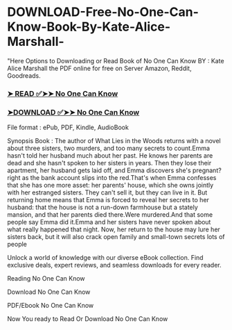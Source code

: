 # DOWNLOAD-Free-No-One-Can-Know-Book-By-Kate-Alice-Marshall-

"Here Options to Downloading or Read Book of No One Can Know BY : Kate Alice Marshall the PDF online for free on Server Amazon, Reddit, Goodreads.

### [➤ READ ✅➤➤ No One Can Know](https://en.ebooksteach.xyz/?book=127305892-no-one-can-know)
### [➤DOWNLOAD ✅➤➤ No One Can Know](https://en.ebooksteach.xyz/?book=127305892-no-one-can-know)

File format : ePub, PDF, Kindle, AudioBook

Synopsis Book : The author of What Lies in the Woods returns with a novel about three sisters, two murders, and too many secrets to count.Emma hasn't told her husband much about her past. He knows her parents are dead and she hasn't spoken to her sisters in years. Then they lose their apartment, her husband gets laid off, and Emma discovers she's pregnant?right as the bank account slips into the red.That's when Emma confesses that she has one more asset: her parents' house, which she owns jointly with her estranged sisters. They can't sell it, but they can live in it. But returning home means that Emma is forced to reveal her secrets to her husband: that the house is not a run-down farmhouse but a stately mansion, and that her parents died there.Were murdered.And that some people say Emma did it.Emma and her sisters have never spoken about what really happened that night. Now, her return to the house may lure her sisters back, but it will also crack open family and small-town secrets lots of people 

Unlock a world of knowledge with our diverse eBook collection. Find exclusive deals, expert reviews, and seamless downloads for every reader.

Reading No One Can Know

Download No One Can Know

PDF/Ebook No One Can Know

Now You ready to Read Or Download No One Can Know
